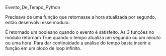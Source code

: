 Evento_De_Tempo_Python

Precisava de uma função que retornasse a hora atualizada por segundo, então desenvolvi esse módulo.

É retornado um booleano quando o evento é satisfeito.
As 3 funções no módulo retornam True quando o tempo atualiza um segundo ou um minuto ou uma hora. 
Para dar continuidade a análise do tempo basta inserir a função em um bloco de loop infinito.